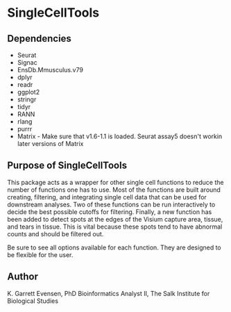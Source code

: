 # SingleCellTools

## Dependencies

  - Seurat
  - Signac
  - EnsDb.Mmusculus.v79
  - dplyr
  - readr
  - ggplot2
  - stringr
  - tidyr
  - RANN
  - rlang
  - purrr
  - Matrix - Make sure that v1.6-1.1 is loaded. Seurat assay5 doesn't workin later versions of Matrix 

## Purpose of SingleCellTools

This package acts as a wrapper for other single cell functions to reduce the number of functions one has to use. Most of the functions are built around creating, filtering, and integrating single cell data that can be used for downstream analyses. Two of these functions can be run interactively to decide the best possible cutoffs for filtering. Finally, a new function has been added to detect spots at the edges of the Visium capture area, tissue, and tears in tissue. This is vital because these spots tend to have abnormal counts and should be filtered out. 

Be sure to see all options available for each function. They are designed to be flexible for the user.

## Author

K. Garrett Evensen, PhD
Bioinformatics Analyst II, The Salk Institute for Biological Studies
